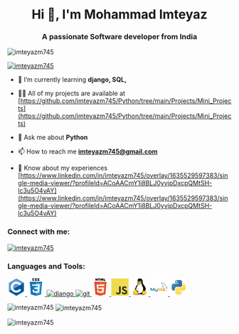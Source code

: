 <h1 align="center">Hi 👋, I'm Mohammad Imteyaz</h1>
<h3 align="center">A passionate Software developer from India</h3>

<p align="left"> <img src="https://komarev.com/ghpvc/?username=imteyazm745&label=Profile%20views&color=0e75b6&style=flat" alt="imteyazm745" /> </p>

<p align="left"> <a href="https://github.com/ryo-ma/github-profile-trophy"><img src="https://github-profile-trophy.vercel.app/?username=imteyazm745" alt="imteyazm745" /></a> </p>

- 🌱 I’m currently learning **django, SQL,**

- 👨‍💻 All of my projects are available at [https://github.com/imteyazm745/Python/tree/main/Projects/Mini_Projects](https://github.com/imteyazm745/Python/tree/main/Projects/Mini_Projects)

- 💬 Ask me about **Python**

- 📫 How to reach me **imteyazm745@gmail.com**

- 📄 Know about my experiences [https://www.linkedin.com/in/imteyazm745/overlay/1635529597383/single-media-viewer/?profileId=ACoAACmY1i8BLJ0yvjpDxcpQMtSH-lc3u5O4vAY](https://www.linkedin.com/in/imteyazm745/overlay/1635529597383/single-media-viewer/?profileId=ACoAACmY1i8BLJ0yvjpDxcpQMtSH-lc3u5O4vAY)

<h3 align="left">Connect with me:</h3>
<p align="left">
<a href="https://linkedin.com/in/imteyazm745" target="blank"><img align="center" src="https://raw.githubusercontent.com/rahuldkjain/github-profile-readme-generator/master/src/images/icons/Social/linked-in-alt.svg" alt="imteyazm745" height="30" width="40" /></a>
</p>

<h3 align="left">Languages and Tools:</h3>
<p align="left"> <a href="https://www.cprogramming.com/" target="_blank" rel="noreferrer"> <img src="https://raw.githubusercontent.com/devicons/devicon/master/icons/c/c-original.svg" alt="c" width="40" height="40"/> </a> <a href="https://www.w3schools.com/css/" target="_blank" rel="noreferrer"> <img src="https://raw.githubusercontent.com/devicons/devicon/master/icons/css3/css3-original-wordmark.svg" alt="css3" width="40" height="40"/> </a> <a href="https://www.djangoproject.com/" target="_blank" rel="noreferrer"> <img src="https://cdn.worldvectorlogo.com/logos/django.svg" alt="django" width="40" height="40"/> </a> <a href="https://git-scm.com/" target="_blank" rel="noreferrer"> <img src="https://www.vectorlogo.zone/logos/git-scm/git-scm-icon.svg" alt="git" width="40" height="40"/> </a> <a href="https://www.w3.org/html/" target="_blank" rel="noreferrer"> <img src="https://raw.githubusercontent.com/devicons/devicon/master/icons/html5/html5-original-wordmark.svg" alt="html5" width="40" height="40"/> </a> <a href="https://developer.mozilla.org/en-US/docs/Web/JavaScript" target="_blank" rel="noreferrer"> <img src="https://raw.githubusercontent.com/devicons/devicon/master/icons/javascript/javascript-original.svg" alt="javascript" width="40" height="40"/> </a> <a href="https://www.linux.org/" target="_blank" rel="noreferrer"> <img src="https://raw.githubusercontent.com/devicons/devicon/master/icons/linux/linux-original.svg" alt="linux" width="40" height="40"/> </a> <a href="https://www.mysql.com/" target="_blank" rel="noreferrer"> <img src="https://raw.githubusercontent.com/devicons/devicon/master/icons/mysql/mysql-original-wordmark.svg" alt="mysql" width="40" height="40"/> </a> <a href="https://www.python.org" target="_blank" rel="noreferrer"> <img src="https://raw.githubusercontent.com/devicons/devicon/master/icons/python/python-original.svg" alt="python" width="40" height="40"/> </a> </p>

<p><img align="left" src="https://github-readme-stats.vercel.app/api/top-langs?username=imteyazm745&show_icons=true&locale=en&layout=compact" alt="imteyazm745" /></p>

<p>&nbsp;<img align="center" src="https://github-readme-stats.vercel.app/api?username=imteyazm745&show_icons=true&locale=en" alt="imteyazm745" /></p>

<p><img align="center" src="https://github-readme-streak-stats.herokuapp.com/?user=imteyazm745&" alt="imteyazm745" /></p>
